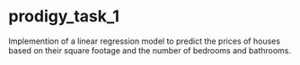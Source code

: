# prodigy_task_1
Implemention of a linear regression model to predict the prices of houses based on their square footage and the number of bedrooms and bathrooms.
